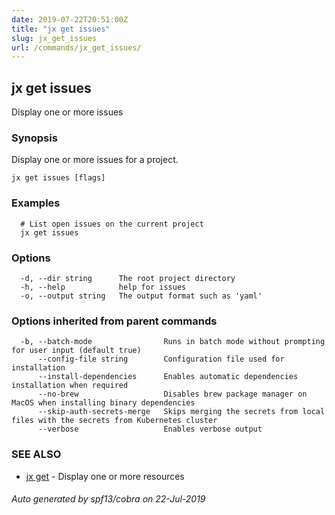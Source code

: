 ```yaml
---
date: 2019-07-22T20:51:00Z
title: "jx get issues"
slug: jx_get_issues
url: /commands/jx_get_issues/
---
```

## jx get issues

Display one or more issues

### Synopsis

Display one or more issues for a project.

```
jx get issues [flags]
```

### Examples

```
  # List open issues on the current project
  jx get issues
```

### Options

```
  -d, --dir string      The root project directory
  -h, --help            help for issues
  -o, --output string   The output format such as 'yaml'
```

### Options inherited from parent commands

```
  -b, --batch-mode                Runs in batch mode without prompting for user input (default true)
      --config-file string        Configuration file used for installation
      --install-dependencies      Enables automatic dependencies installation when required
      --no-brew                   Disables brew package manager on MacOS when installing binary dependencies
      --skip-auth-secrets-merge   Skips merging the secrets from local files with the secrets from Kubernetes cluster
      --verbose                   Enables verbose output
```

### SEE ALSO

* [jx get](/commands/jx_get/)	 - Display one or more resources

###### Auto generated by spf13/cobra on 22-Jul-2019
